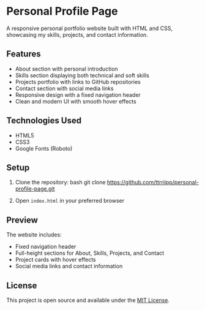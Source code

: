 # Personal Profile Page

A responsive personal portfolio website built with HTML and CSS, showcasing my skills, projects, and contact information.

## Features

- About section with personal introduction
- Skills section displaying both technical and soft skills
- Projects portfolio with links to GitHub repositories
- Contact section with social media links
- Responsive design with a fixed navigation header
- Clean and modern UI with smooth hover effects

## Technologies Used

- HTML5
- CSS3
- Google Fonts (Roboto)

## Setup

1. Clone the repository:
bash
git clone https://github.com/ttrriipp/personal-profile-page.git

2. Open `index.html` in your preferred browser

## Preview

The website includes:
- Fixed navigation header
- Full-height sections for About, Skills, Projects, and Contact
- Project cards with hover effects
- Social media links and contact information

## License

This project is open source and available under the [MIT License](LICENSE).
